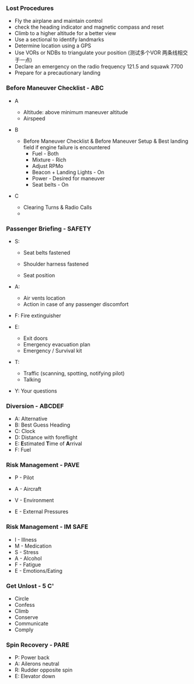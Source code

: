 

### Lost Procedures

* Fly the airplane and maintain control
* check the heading indicator and magnetic compass and reset 
* Climb to a higher altitude for a better view 
* Use a sectional to identify landmarks
* Determine location using a GPS
* Use VORs or NDBs to triangulate your position (测试多个VOR 两条线相交于一点)
* Declare an emergency on the radio frequency 121.5 and squawk 7700
* Prepare for a precautionary landing

### Before Maneuver Checklist - ABC

* A
  * Altitude: above minimum maneuver altitude 
  * Airspeed
* B
  * Before Maneuver Checklist & Before Maneuver Setup & Best landing field if engine failure is encountered
    * Fuel - Both
    * Mixture - Rich
    * Adjust RPMo
    * Beacon + Landing Lights - On
    * Power - Desired for maneuver 
    * Seat belts - On

* C
  * Clearing Turns & Radio Calls
  * 

### Passenger  Briefing - **SAFETY**

* S:

  * Seat belts fastened

  * Shoulder harness fastened

  * Seat position

* A:
  * Air vents location
  * Action in case of any passenger discomfort
* F: Fire extinguisher 
* E:
  * Exit doors
  * Emergency evacuation plan
  * Emergency / Survival kit
* T:
  * Traffic (scanning, spotting, notifying pilot)
  * Talking
* Y: Your questions



### Diversion - **ABCDEF**

* A: Alternative
* B: Best Guess Heading
* C: Clock 
* D: Distance with foreflight
* E: **E**stimated **T**ime of **A**rrival
* F: Fuel



### Risk Management - PAVE 

- P - Pilot

- A - Aircraft

- V - Environment

- E - External Pressures

  

### Risk Management - IM SAFE

- I - Illness
- M - Medication
- S - Stress
- A - Alcohol
- F - Fatigue
- E - Emotions/Eating



### Get Unlost - 5 C'

* Circle
* Confess
* Climb
* Conserve
* Communicate
* Comply



### Spin Recovery - PARE

* P: Power back
* A: Ailerons neutral
* R: Rudder opposite spin
* E: Elevator down




